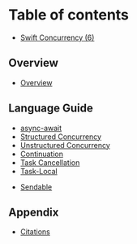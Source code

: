 # Table of contents

* [Swift Concurrency (6)](README.md)

## Overview

* [Overview](welcome-to-swift/Overview.md)

## Language Guide

<!--* [Task](language-guide/Task.md)-->
* [async-await](language-guide/async-await.md)
* [Structured Concurrency](language-guide/Structured-Concurrency.md)
* [Unstructured Concurrency](language-guide/Unstructured-Concurrency.md)
* [Continuation](language-guide/Continuation.md)
* [Task Cancellation](language-guide/Task-Cancellation.md)
* [Task-Local](language-guide/Task-Local.md)
<!--* [AsyncSequence/AsyncStream](language-guide/AsyncSequence-AsyncStream.md)-->
<!--* [Actor](language-guide/Actor.md)-->
* [Sendable](language-guide/Sendable.md)
<!--* [GlobalActor](language-guide/MainActor-GlobalActor.md)-->
<!--* [Task Executor](language-guide/Task-Executor.md)-->
<!--* [Actor Executor](language-guide/Actor-Executor.md)-->
<!--* [Region Based Isolation](language-guide/Region-Based-Isolation.md)-->
<!--* [Attributes](language-guide/Atributes.md)-->


## Appendix

* [Citations](appendix/Citations.md)
